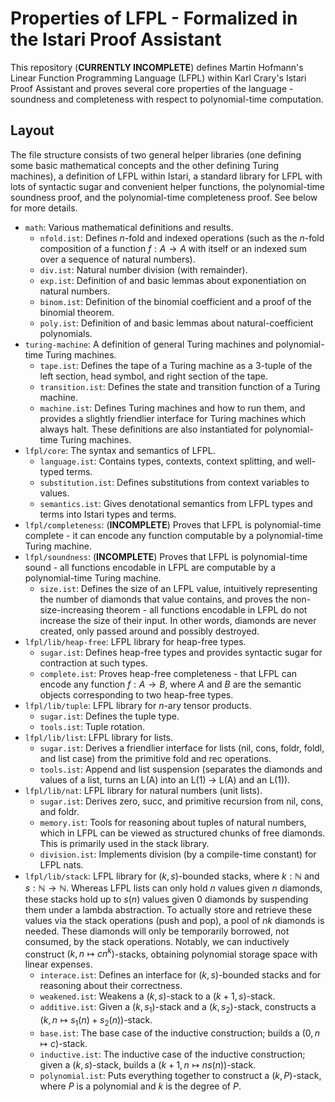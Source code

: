 # Properties of LFPL - Formalized in the Istari Proof Assistant

This repository (**CURRENTLY INCOMPLETE**) defines Martin Hofmann's Linear Function Programming Language (LFPL) within Karl Crary's Istari Proof Assistant and proves several core properties of the language - soundness and completeness with respect to polynomial-time computation.

## Layout

The file structure consists of two general helper libraries (one defining some basic mathematical concepts and the other defining Turing machines), a definition of LFPL within Istari, a standard library for LFPL with lots of syntactic sugar and convenient helper functions, the polynomial-time soundness proof, and the polynomial-time completeness proof. See below for more details.

- `math`: Various mathematical definitions and results.
  - `nfold.ist`: Defines $n$-fold and indexed operations (such as the $n$-fold composition of a function $f : A \to A$ with itself or an indexed sum over a sequence of natural numbers).
  - `div.ist`: Natural number division (with remainder).
  - `exp.ist`: Definition of and basic lemmas about exponentiation on natural numbers.
  - `binom.ist`: Definition of the binomial coefficient and a proof of the binomial theorem.
  - `poly.ist`: Definition of and basic lemmas about natural-coefficient polynomials.
- `turing-machine`: A definition of general Turing machines and polynomial-time Turing machines.
  - `tape.ist`: Defines the tape of a Turing machine as a 3-tuple of the left section, head symbol, and right section of the tape.
  - `transition.ist`: Defines the state and transition function of a Turing machine.
  - `machine.ist`: Defines Turing machines and how to run them, and provides a slightly friendlier interface for Turing machines which always halt. These definitions are also instantiated for polynomial-time Turing machines.
- `lfpl/core`: The syntax and semantics of LFPL.
  - `language.ist`: Contains types, contexts, context splitting, and well-typed terms.
  - `substitution.ist`: Defines substitutions from context variables to values.
  - `semantics.ist`: Gives denotational semantics from LFPL types and terms into Istari types and terms.
- `lfpl/completeness`: (**INCOMPLETE**) Proves that LFPL is polynomial-time complete - it can encode any function computable  by a polynomial-time Turing machine.
- `lfpl/soundness`: (**INCOMPLETE**) Proves that LFPL is polynomial-time sound - all functions encodable in LFPL are computable by a polynomial-time Turing machine.
  - `size.ist`: Defines the size of an LFPL value, intuitively representing the number of diamonds that value contains, and proves the non-size-increasing theorem - all functions encodable in LFPL do not increase the size of their input. In other words, diamonds are never created, only passed around and possibly destroyed.
- `lfpl/lib/heap-free`: LFPL library for heap-free types.
  - `sugar.ist`: Defines heap-free types and provides syntactic sugar for contraction at such types.
  - `complete.ist`: Proves heap-free completeness - that LFPL can encode any function $f : A \to B$, where $A$ and $B$ are the semantic objects corresponding to two heap-free types.
- `lfpl/lib/tuple`: LFPL library for $n$-ary tensor products.
  - `sugar.ist`: Defines the tuple type.
  - `tools.ist`: Tuple rotation.
- `lfpl/lib/list`: LFPL library for lists.
  - `sugar.ist`: Derives a friendlier interface for lists (nil, cons, foldr, foldl, and list case) from the primitive fold and rec operations.
  - `tools.ist`: Append and list suspension (separates the diamonds and values of a list, turns an L(A) into an L(1) -> L(A) and an L(1)).
- `lfpl/lib/nat`: LFPL library for natural numbers (unit lists).
  - `sugar.ist`: Derives zero, succ, and primitive recursion from nil, cons, and foldr.
  - `memory.ist`: Tools for reasoning about tuples of natural numbers, which in LFPL can be viewed as structured chunks of free diamonds. This is primarily used in the stack library.
  - `division.ist`: Implements division (by a compile-time constant) for LFPL nats.
- `lfpl/lib/stack`: LFPL library for $(k, s)$-bounded stacks, where $k : \mathbb{N}$ and $s : \mathbb{N} \to \mathbb{N}$. Whereas LFPL lists can only hold $n$ values given $n$ diamonds, these stacks hold up to $s(n)$ values given $0$ diamonds by suspending them under a lambda abstraction. To actually store and retrieve these values via the stack operations (push and pop), a pool of $nk$ diamonds is needed. These diamonds will only be temporarily borrowed, not consumed, by the stack operations. Notably, we can inductively construct $(k, n \mapsto cn^k)$-stacks, obtaining polynomial storage space with linear expenses.
  - `interace.ist`: Defines an interface for $(k, s)$-bounded stacks and for reasoning about their correctness.
  - `weakened.ist`: Weakens a $(k, s)$-stack to a $(k + 1, s)$-stack.
  - `additive.ist`: Given a $(k, s_1)$-stack and a $(k, s_2)$-stack, constructs a $(k, n \mapsto s_1(n) + s_2(n))$-stack.
  - `base.ist`: The base case of the inductive construction; builds a $(0, n \mapsto c)$-stack.
  - `inductive.ist`: The inductive case of the inductive construction; given a $(k, s)$-stack, builds a $(k + 1, n \mapsto n s(n))$-stack.
  - `polynomial.ist`: Puts everything together to construct a $(k, P)$-stack, where $P$ is a polynomial and $k$ is the degree of $P$.

